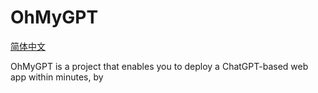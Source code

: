 # OhMyGPT

[简体中文](README.zh.md)

OhMyGPT is a project that enables you to deploy a ChatGPT-based web app within minutes, by